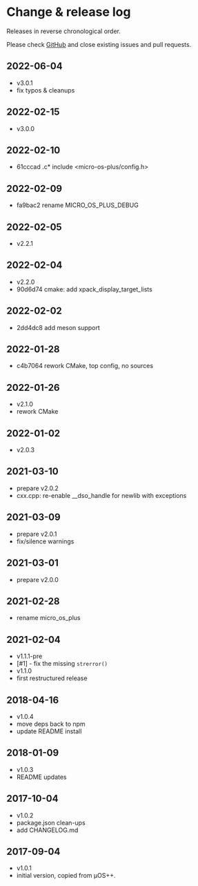 # Change & release log

Releases in reverse chronological order.

Please check
[GitHub](https://github.com/micro-os-plus/libs-cpp-xpack/issues/)
and close existing issues and pull requests.

## 2022-06-04

* v3.0.1
* fix typos & cleanups

## 2022-02-15

* v3.0.0

## 2022-02-10

* 61cccad .c* include <micro-os-plus/config.h>

## 2022-02-09

* fa9bac2 rename MICRO_OS_PLUS_DEBUG

## 2022-02-05

* v2.2.1

## 2022-02-04

* v2.2.0
* 90d6d74 cmake: add xpack_display_target_lists

## 2022-02-02

* 2dd4dc8 add meson support

## 2022-01-28

* c4b7064 rework CMake, top config, no sources

## 2022-01-26

* v2.1.0
* rework CMake

## 2022-01-02

* v2.0.3

## 2021-03-10

* prepare v2.0.2
* cxx.cpp: re-enable __dso_handle for newlib with exceptions

## 2021-03-09

* prepare v2.0.1
* fix/silence warnings

## 2021-03-01

* prepare v2.0.0

## 2021-02-28

* rename micro_os_plus

## 2021-02-04

* v1.1.1-pre
* [#1] - fix the missing `strerror()`
* v1.1.0
* first restructured release

## 2018-04-16

* v1.0.4
* move deps back to npm
* update README install

## 2018-01-09

* v1.0.3
* README updates

## 2017-10-04

* v1.0.2
* package.json clean-ups
* add CHANGELOG.md

## 2017-09-04

* v1.0.1
* initial version, copied from µOS++.
